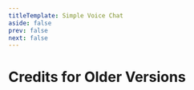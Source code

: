 ```yaml
---
titleTemplate: Simple Voice Chat
aside: false
prev: false
next: false
---
```


# Credits for Older Versions

<Credits :credits="credits"/>

<script setup>
const credits = [
  {
    element: {
      name: "RNNoise natives",
      link: "https://github.com/mjwells2002/rnnoise-bin",
    },
    name: {
      name: "mjwells2002",
      link: "https://github.com/mjwells2002",
    },
  },
  {
    element: {
      name: "Opus natives",
      link: "https://github.com/mjwells2002/libopus-bin",
    },
    name: {
      name: "mjwells2002",
      link: "https://github.com/mjwells2002",
    },
  },
  {
    element: { name: "Opus natives for ARM based macs" },
    name: {
      name: "jason-green-io",
      link: "https://github.com/jason-green-io",
    },
  },
  {
    element: {
      name: "opus-rs",
      link: "https://github.com/SpaceManiac/opus-rs",
    },
    license: {
      name: "MIT License",
      link: "https://github.com/SpaceManiac/opus-rs/blob/master/LICENSE-MIT",
    },
  },
  {
    element: {
      name: "dd-plist",
      link: "https://github.com/3breadt/dd-plist",
    },
    license: {
      name: "Custom",
      link: "https://github.com/3breadt/dd-plist/blob/master/LICENSE.txt",
    },
  },
  {
    element: {
      name: "MacOS microphone workaround",
    },
    name: {
      name: "mjwells2002",
      link: "https://github.com/mjwells2002",
    },
  },
  {
    element: {
      name: "MacOS microphone workaround",
    },
    name: {
      name: "cbyrneee",
      link: "https://github.com/cbyrneee",
    },
  },
    {
    element: {
      name: "libopus_sys",
      link: "https://github.com/cijiugechu/libopus_sys",
    },
    license: {
      name: "MIT License",
      link: "https://github.com/cijiugechu/libopus_sys/blob/master/LICENSE",
    },
  },
    {
    element: {
      name: "mp3lame-sys",
      link: "https://github.com/DoumanAsh/mp3lame-sys",
    },
    license: {
      name: "GNU LESSER GENERAL PUBLIC LICENSE",
      link: "https://raw.githubusercontent.com/DoumanAsh/mp3lame-sys/refs/heads/master/LICENSE",
    },
  },
  {
    element: {
      name: "adventure",
      link: "https://github.com/KyoriPowered/adventure",
    },
    license: {
      name: "MIT",
      link: "https://github.com/KyoriPowered/adventure/blob/master/license.txt",
    },
  },
];
</script>
